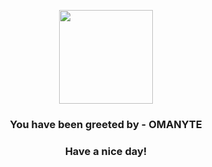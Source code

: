 <p align="center">
            <img src="https://raw.githubusercontent.com/PokeAPI/sprites/master/sprites/pokemon/138.png" width="150" height="150">
          </p>
          <h3 align="center">You have been greeted by - <b>OMANYTE</b></h3>
          <h3 align="center">Have a nice day!</h3>
